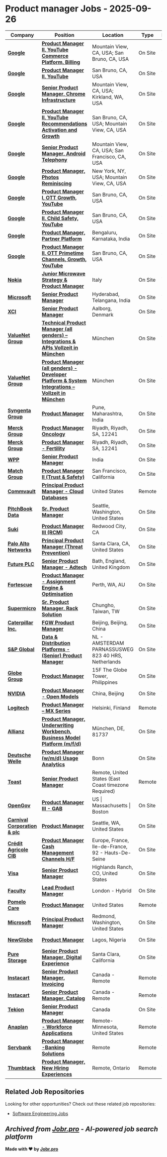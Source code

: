 # Product manager Jobs - 2025-09-26

| Company | Position | Location | Type | Date |
| ------- | -------- | -------- | ---- | ------ |
| **[Google](https://www.google.com/)** | **[Product Manager II, YouTube Commerce Platform, Billing](https://www.google.com/about/careers/applications/jobs/results/130793568364044998-product-manager-ii-youtube-commerce-platform-billing)** | Mountain View, CA, USA; San Bruno, CA, USA | On Site | Sep 26 |
| **[Google](https://www.google.com/)** | **[Product Manager II, YouTube](https://www.google.com/about/careers/applications/jobs/results/143652322491146950-product-manager-ii-youtube)** | San Bruno, CA, USA | On Site | Sep 26 |
| **[Google](https://www.google.com/)** | **[Senior Product Manager, Chrome Infrastructure](https://www.google.com/about/careers/applications/jobs/results/77089159855907526-senior-product-manager-chrome-infrastructure)** | Mountain View, CA, USA; Kirkland, WA, USA | On Site | Sep 26 |
| **[Google](https://www.google.com/)** | **[Product Manager II, YouTube Recommendations Activation and Growth](https://www.google.com/about/careers/applications/jobs/results/132767672772240070-product-manager-ii-youtube-recommendations-activation-and-growth)** | San Bruno, CA, USA; Mountain View, CA, USA | On Site | Sep 26 |
| **[Google](https://www.google.com/)** | **[Senior Product Manager, Android Telephony](https://www.google.com/about/careers/applications/jobs/results/79804678698607302-senior-product-manager-android-telephony)** | Mountain View, CA, USA; San Francisco, CA, USA | On Site | Sep 26 |
| **[Google](https://www.google.com/)** | **[Product Manager, Photos Reminiscing](https://www.google.com/about/careers/applications/jobs/results/133601871385240262-product-manager-photos-reminiscing)** | New York, NY, USA; Mountain View, CA, USA | On Site | Sep 26 |
| **[Google](https://www.google.com/)** | **[Product Manager I, OTT Growth, YouTube](https://www.google.com/about/careers/applications/jobs/results/92419032006697670-product-manager-i-ott-growth-youtube)** | San Bruno, CA, USA | On Site | Sep 26 |
| **[Google](https://www.google.com/)** | **[Product Manager II, Child Safety, YouTube](https://www.google.com/about/careers/applications/jobs/results/127011866839786182-product-manager-ii-child-safety-youtube)** | San Bruno, CA, USA | On Site | Sep 26 |
| **[Google](https://www.google.com/)** | **[Product Manager, Partner Platform](https://www.google.com/about/careers/applications/jobs/results/93662558182875846-product-manager-partner-platform)** | Bengaluru, Karnataka, India | On Site | Sep 26 |
| **[Google](https://www.google.com/)** | **[Product Manager II, OTT Primetime Channels, Growth, YouTube](https://www.google.com/about/careers/applications/jobs/results/133900629310350022-product-manager-ii-ott-primetime-channels-growth-youtube)** | San Bruno, CA, USA | On Site | Sep 26 |
| **[Nokia](https://www.nokia.com/)** | **[Junior Microwave Strategy & Product Manager](https://fa-evmr-saasfaprod1.fa.ocs.oraclecloud.com/hcmUI/CandidateExperience/en/sites/jobsearch/job/24891)** | Italy | On Site | Sep 26 |
| **[Microsoft](https://www.microsoft.com/)** | **[Senior Product Manager](https://jobs.careers.microsoft.com/global/en/job/1883271/)** | Hyderabad, Telangana, India | On Site | Sep 26 |
| **[XCI](https://www.xci.dk/)** | **[Senior Product Manager](https://xci.teamtailor.com/jobs/6517608-senior-product-manager)** | Aalborg, Denmark | On Site | Sep 26 |
| **[ValueNet Group](https://www.valuenet.de/)** | **[Technical Product Manager (all genders) – Integrations & APIs Vollzeit in München](https://valuenethrunddigital.jobs.personio.de/job/2359016)** | München | On Site | Sep 26 |
| **[ValueNet Group](https://www.valuenet.de/)** | **[Product Manager (all genders) - Developer Platform & System Integrations – Vollzeit in München](https://valuenethrunddigital.jobs.personio.de/job/2358937)** | München | On Site | Sep 26 |
| **[Syngenta Group](https://www.syngenta.com)** | **[Product Manager](https://jobs.smartrecruiters.com/SyngentaGroup/744000084147091-product-manager)** | Pune, Maharashtra, India | On Site | Sep 26 |
| **[Merck Group](https://www.merckgroup.com/)** | **[Product Manager Oncology](https://jobs.vibrantm.com/merck/job/Riyadh-Product-Manager-Oncology-Riya-12241/1250397401/)** | Riyadh, Riyadh, SA, 12241 | On Site | Sep 26 |
| **[Merck Group](https://www.merckgroup.com/)** | **[Product Manager - Fertility](https://jobs.vibrantm.com/merck/job/Riyadh-Product-Manager-Fertility-Riya-12241/1250396401/)** | Riyadh, Riyadh, SA, 12241 | On Site | Sep 26 |
| **[WPP](https://www.wpp.com/)** | **[Senior Product Manager](https://job-boards.greenhouse.io/wpp/jobs/8179075002)** | India | On Site | Sep 26 |
| **[Match Group](https://mtch.com/)** | **[Product Manager II (Trust & Safety)](https://jobs.lever.co/matchgroup/c0de0002-c529-4eb5-92b0-c9226f9d96cf)** | San Francisco, California | On Site | Sep 26 |
| **[Commvault](https://www.commvault.com/)** | **[Principal Product Manager - Cloud Databases](https://job-boards.greenhouse.io/commvault/jobs/4799220008)** | United States | Remote | Sep 26 |
| **[PitchBook Data](https://pitchbook.com/)** | **[Sr. Product Manager](https://job-boards.greenhouse.io/pitchbookdata/jobs/4603419006)** | Seattle, Washington, United States | On Site | Sep 26 |
| **[Suki](https://www.suki.ai/)** | **[Product Manager III (RCM)](https://www.suki.ai/open-positions?gh_jid=6581202003)** | Redwood City, CA | On Site | Sep 26 |
| **[Palo Alto Networks](https://www.paloaltonetworks.com)** | **[Principal Product Manager (Threat Prevention)](https://jobs.smartrecruiters.com/PaloAltoNetworks2/744000084021086-principal-product-manager-threat-prevention-)** | Santa Clara, CA, United States | On Site | Sep 26 |
| **[Future PLC](https://www.futureplc.com/)** | **[Senior Product Manager - Adtech](https://apply.workable.com/j/098BAA24FA/apply)** | Bath, England, United Kingdom | On Site | Sep 26 |
| **[Fortescue](https://www.fortescue.com)** | **[Product Manager - Assignment Engine & Optimisation](https://careers.fortescue.com/job/Perth-Product-Manager-Assignment-Engine-&-Optimisation-WA/1327948166/)** | Perth, WA, AU | On Site | Sep 26 |
| **[Supermicro](https://www.supermicro.com)** | **[Sr. Product Manager, Rack Solution](https://jobs.supermicro.com/job/Chungho-Sr_-Product-Manager%2C-Rack-Solution-Taiw/1329612500/)** | Chungho, Taiwan, TW | On Site | Sep 26 |
| **[Caterpillar Inc.](https://www.caterpillar.com/)** | **[FGW Product Manager](https://cat.wd5.myworkdayjobs.com/en-US/caterpillarcareers/job/Beijing-Beijing/FGW-Product-Manager_R0000327092)** | Beijing, Beijing, China | On Site | Sep 26 |
| **[S&P Global](https://www.spglobal.com/)** | **[Data & Distribution Platforms - (Senior) Product Manager](https://spgi.wd5.myworkdayjobs.com/en-US/SPGI_Careers/job/Amsterdam-NLD/Data---Distribution-Platforms----Senior--Product-Manager_319664-2)** | NL - AMSTERDAM PARNASSUSWEG 823 40 HRS, Netherlands | On Site | Sep 26 |
| **[Globe Group](https://www.globe.com.ph/)** | **[Product Manager](https://globe.wd3.myworkdayjobs.com/en-US/GLB_Careers/job/15F-The-Globe-Tower/Product-Manager_R0000018630)** | 15F The Globe Tower, Philippines | On Site | Sep 26 |
| **[NVIDIA](https://www.nvidia.com/)** | **[Product Manager - Open Models](https://nvidia.wd5.myworkdayjobs.com/en-US/NVIDIAExternalCareerSite/job/China-Beijing/Product-Manager---Open-Models_JR2003771-1)** | China, Beijing | On Site | Sep 26 |
| **[Logitech](https://www.logitech.com/)** | **[Product Manager – MX Series](https://logitech.wd5.myworkdayjobs.com/en-US/logitech/job/Helsinki-Finland/Product-Manager---MX-Series_143525-1)** | Helsinki, Finland | Remote | Sep 26 |
| **[Allianz](https://www.allianz.com/)** | **[Product Manager, Underwriting Workbench, Business Model Platform (m/f/d)](https://internal-careers.allianz.com/job/M%C3%BCnchen-Product-Manager%2C-Underwriting-Workbench%2C-Business-Model-Platform-%28mfd%29-81737/1251724701/)** | München, DE, 81737 | On Site | Sep 26 |
| **[Deutsche Welle](https://www.dw.com/)** | **[Product Manager (w/m/d) Usage Analytics](https://recruitingapp-5401.de.umantis.com/Vacancies/2542/Description/1)** | Bonn | On Site | Sep 26 |
| **[Toast](https://pos.toasttab.com/)** | **[Senior Product Manager](https://careers.toasttab.com/jobs?gh_jid=7260025)** | Remote, United States (East Coast timezone Required) | Remote | Sep 25 |
| **[OpenGov](https://opengov.com/)** | **[Product Manager III - GAB](https://jobs.ashbyhq.com/opengov/140c9ebb-1fc5-4c80-a1d0-26aa7fb9dc6e)** | US \| Massachusetts \| Boston | On Site | Sep 25 |
| **[Carnival Corporation & plc](https://www.carnivalcorp.com/)** | **[Product Manager](https://eicl.fa.em5.oraclecloud.com/hcmUI/CandidateExperience/en/sites/jobsearch/job/11539)** | Seattle, WA, United States | On Site | Sep 25 |
| **[Crédit Agricole CIB](https://www.ca-cib.fr/)** | **[Product Manager Cash Management Channels H/F](https://jobs.ca-cib.com/Pages/Offre/detailoffre.aspx?idOffre=104458&idOrigine=1533&LCID=1036&offerReference=2025-104458)** | Europe, France, Ile-de-France, 92 - Hauts-De-Seine | On Site | Sep 25 |
| **[Visa](https://visa.com)** | **[Senior Product Manager](https://jobs.smartrecruiters.com/Visa/744000084005255-senior-product-manager)** | Highlands Ranch, CO, United States | On Site | Sep 25 |
| **[Faculty](https://faculty.ai)** | **[Lead Product Manager](https://jobs.ashbyhq.com/faculty/5752ed84-7e62-4fc0-8804-3b0fe699bbba)** | London - Hybrid | On Site | Sep 25 |
| **[Pomelo Care](https://www.pomelocare.com/)** | **[Product Manager](https://job-boards.greenhouse.io/pomelocare/jobs/5659585004)** | United States | Remote | Sep 25 |
| **[Microsoft](https://www.microsoft.com/)** | **[Principal Product Manager](https://jobs.careers.microsoft.com/global/en/job/1881848/)** | Redmond, Washington, United States | On Site | Sep 25 |
| **[NewGlobe](https://newglobe.education/)** | **[Product Manager](https://job-boards.greenhouse.io/newglobesandbox/jobs/5651330004)** | Lagos, Nigeria | On Site | Sep 25 |
| **[Pure Storage](https://www.purestorage.com/)** | **[Senior Product Manager, Digital Experience](https://boards.greenhouse.io/purestorage/jobs/7254748?gh_jid=7254748)** | Santa Clara, California | On Site | Sep 25 |
| **[Instacart](https://www.instacart.com/)** | **[Senior Product Manager, Invoicing](https://instacart.careers/job/?gh_jid=7277558)** | Canada - Remote | Remote | Sep 25 |
| **[Instacart](https://www.instacart.com/)** | **[Senior Product Manager, Catalog](https://instacart.careers/job/?gh_jid=7277566)** | Canada - Remote | Remote | Sep 25 |
| **[Tekion](https://tekion.com/)** | **[Senior Product Manager](https://job-boards.greenhouse.io/tekion/jobs/7476247003)** | Canada | On Site | Sep 25 |
| **[Anaplan](https://www.anaplan.com/)** | **[Product Manager - Workforce Applications](https://job-boards.greenhouse.io/anaplan/jobs/7945428002)** | Remote-Minnesota, United States | Remote | Sep 25 |
| **[Servbank](https://www.servbank.com/)** | **[Product Manager -Banking Solutions](https://recruiting.paylocity.com/Recruiting/Jobs/Details/3602820)** | Remote | Remote | Sep 25 |
| **[Thumbtack](https://www.thumbtack.com/)** | **[Product Manager, New Hiring Experiences](https://job-boards.greenhouse.io/thumbtack/jobs/7276381)** | Remote, Ontario | Remote | Sep 25 |

## Related Job Repositories

Looking for other opportunities? Check out these related job repositories:

- [Software Engineering Jobs](https://github.com/jobs-jobr-pro/Software-Engineering-Jobs)



*Archived from [Jobr.pro](https://jobr.pro?utm_source=github&utm_medium=repo&utm_campaign=github-product-management-jobs) - AI-powered job search platform*
---

**Made with ❤️ by [Jobr.pro](https://jobr.pro?utm_source=github&utm_medium=repo&utm_campaign=github-product-management-jobs)**